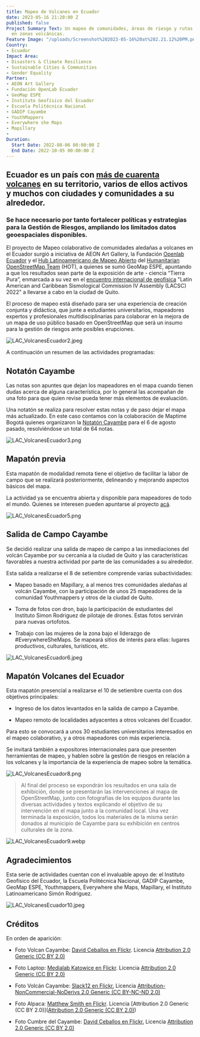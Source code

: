 ```yaml
---
title: Mapeo de Volcanes en Ecuador
date: 2023-05-16 21:20:00 Z
published: false
Project Summary Text: Un mapeo de comunidades, áreas de riesgo y rutas de evacuación
  en zonas volcánicas.
Feature Image: "/uploads/Screenshot%202023-05-16%20at%202.21.12%20PM.png"
Country:
- Ecuador
Impact Area:
- Disasters & Climate Resilience
- Sustainable Cities & Communities
- Gender Equality
Partner:
- AEON Art Gallery
- Fundación OpenLab Ecuador
- GeoMap ESPE
- Instituto Geofísico del Ecuador
- Escuela Politécnica Nacional
- GADIP Cayambe
- YouthMappers
- Everywhere she Maps
- Mapillary
- 
Duration:
  Start Date: 2022-08-06 00:00:00 Z
  End Date: 2022-10-05 00:00:00 Z
---
```


## Ecuador es un país con [más de cuarenta volcanes](https://es.wikipedia.org/wiki/Anexo:Volcanes_de_Ecuador) en su territorio, varios de ellos activos y muchos con ciudades y comunidades a su alrededor.

### Se hace necesario por tanto fortalecer políticas y estrategias para la Gestión de Riesgos, ampliando los limitados datos geoespaciales disponibles.

El proyecto de Mapeo colaborativo de comunidades aledañas a volcanes en el Ecuador surgió a iniciativa de AEON Art Gallery, la Fundación [Openlab Ecuador](https://openlab.ec/) y el [Hub Latinoamericano de Mapeo Abierto](https://www.hotosm.org/hubs/latam-hub) del [Humanitarian OpenStreetMap Team](https://www.hotosm.org/) (HOT), a quienes se sumó GeoMap ESPE, apuntando a que los resultados sean parte de la exposición de arte - ciencia “Tierra Pura”, enmarcada a su vez en el [encuentro internacional de geofísica](http://www.lacsc2022quito.com/) "Latin American and Caribbean Sismological Commission IV Assembly (LACSC) 2022" a llevarse a cabo en la ciudad de Quito.

El proceso de mapeo está diseñado para ser una experiencia de creación conjunta y didáctica, que junte a estudiantes universitarios, mapeadores expertos y profesionales multidisciplinarias para colaborar en la mejora de un mapa de uso público basado en OpenStreetMap que será un insumo para la gestión de riesgos ante posibles erupciones.

![LAC_VolcanesEcuador2.jpeg](/uploads/LAC_VolcanesEcuador2.jpeg)

A continuación un resumen de las actividades programadas:

## Notatón Cayambe
Las notas son apuntes que dejan los mapeadores en el mapa cuando tienen dudas acerca de alguna característica, por lo general las acompañan de una foto para que quien revise pueda tener más elementos de evaluación.

Una notatón se realiza para resolver estas notas y de paso dejar el mapa más actualizado. En este caso contamos con la colaboración de Maptime Bogotá quienes organizaron la [Notatón Cayambe](https://twitter.com/MaptimeBogota/status/1550234273495539712) para el 6 de agosto pasado, resolviéndose un total de 64 notas.

![LAC_VolcanesEcuador3.png](/uploads/LAC_VolcanesEcuador3.png)

## Mapatón previa

Esta mapatón de modalidad remota tiene el objetivo de facilitar la labor de campo que se realizará posteriormente, delineando y mejorando aspectos básicos del mapa.

La actividad ya se encuentra abierta y disponible para mapeadores de todo el mundo. Quienes se interesen pueden apuntarse al proyecto [acá](https://tasks.hotosm.org/projects/13078/#description).

![LAC_VolcanesEcuador5.png](/uploads/LAC_VolcanesEcuador5.png)

## Salida de Campo Cayambe

Se decidió realizar una salida de mapeo de campo a las inmediaciones del volcán Cayambe por su cercanía a la ciudad de Quito y las características favorables a nuestra actividad por parte de las comunidades a su alrededor.

Esta salida a realizarse el 8 de setiembre comprende varias subactividades:

* Mapeo basado en Mapillary, a al menos tres comunidades aledañas al volcán Cayambe, con la participación de unos 25 mapeadores de la comunidad Youthmappers y otros de la ciudad de Quito.

* Toma de fotos con dron, bajo la participación de estudiantes del Instituto Simon Rodriguez de pilotaje de drones. Estas fotos servirán para nuevas ortofotos.

* Trabajo con las mujeres de la zona bajo el liderazgo de #EverywhereSheMaps. Se mapeará sitios de interés para ellas: lugares productivos, culturales, turísticos, etc.

![LAC_VolcanesEcuador6.jpeg](/uploads/LAC_VolcanesEcuador6.jpeg)

## Mapatón Volcanes del Ecuador
Esta mapatón presencial a realizarse el 10 de setiembre cuenta con dos objetivos principales:

* Ingreso de los datos levantados en la salida de campo a Cayambe.

* Mapeo remoto de localidades adyacentes a otros volcanes del Ecuador.

Para esto se convocará a unos 30 estudiantes universitarios interesados en el mapeo colaborativo, y a otros mapeadores con más experiencia.

Se invitará también a expositores internacionales para que presenten herramientas de mapeo, y hablen sobre la gestión de riesgos en relación a los volcanes y la importancia de la experiencia de mapeo sobre la temática.

![LAC_VolcanesEcuador8.png](/uploads/LAC_VolcanesEcuador8.png)


> Al final del proceso se expondrán los resultados en una sala de exhibición, donde se presentarán las intervenciones al mapa de OpenStreetMap, junto con fotografías de los equipos durante las diversas actividades y textos explicando el objetivo de su intervención en el mapa junto a la comunidad local.
Una vez terminada la exposición, todos los materiales de la misma serán donados al municipio de Cayambe para su exhibición en centros culturales de la zona.

![LAC_VolcanesEcuador9.webp](/uploads/LAC_VolcanesEcuador9.webp)

## Agradecimientos
Esta serie de actividades cuentan con el invaluable apoyo de: el Instituto Geofísico del Ecuador, la Escuela Politécnica Nacional, GADIP Cayambe, GeoMap ESPE, Youthmappers, Everywhere she Maps, Mapillary, el Instituto Latinoamericano Simón Rodriguez.

![LAC_VolcanesEcuador10.jpeg](/uploads/LAC_VolcanesEcuador10.jpeg)
## Créditos
En orden de aparición:

* Foto Volcan Cayambe: [David Ceballos en Flickr](https://www.flickr.com/photos/81329542@N05/46162371854). Licencia [Attribution 2.0 Generic (CC BY 2.0)](https://creativecommons.org/licenses/by/2.0/)

* Foto Laptop: [Medialab Katowice en Flickr](https://www.flickr.com/photos/medialabkatowice/16780117127/). Licencia [Attribution 2.0 Generic (CC BY 2.0)](https://creativecommons.org/licenses/by/2.0/)

* Foto Volcán Cayambe: [Slack12 en Flickr.](https://www.flickr.com/photos/slack12/4452293235/) Licencia [Attribution-NonCommercial-NoDerivs 2.0 Generic (CC BY-NC-ND 2.0)](https://creativecommons.org/licenses/by-nc-nd/2.0/)

* Foto Alpaca: [Matthew Smith en Flickr](https://www.flickr.com/photos/96701339@N04/51385636959/). Licencia [Attribution 2.0 Generic (CC BY 2.0)]([Attribution 2.0 Generic (CC BY 2.0)](https://creativecommons.org/licenses/by/2.0/))

* Foto Cumbre del Cayambe: [David Ceballos en Flickr.](https://www.flickr.com/photos/81329542@N05/32975841048/) Licencia [Attribution 2.0 Generic (CC BY 2.0)](https://creativecommons.org/licenses/by/2.0/)

